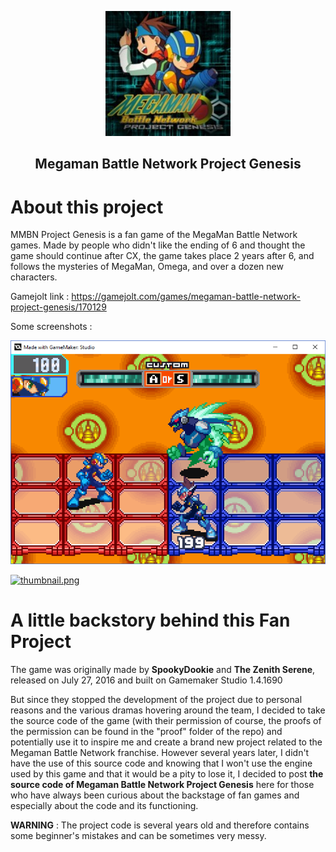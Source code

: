 <p align="center"><img src="https://github.com/d4nieru/MegamanBattleNetworkProjectGenesis/blob/main/images/mmbnPG.jpeg"></p>
<h2 align="center"><b>Megaman Battle Network Project Genesis</b></h2>

# About this project

MMBN Project Genesis is a fan game of the MegaMan Battle Network games. Made by people who didn't like the ending of 6 and thought the game should continue after CX, the game takes place 2 years after 6, and follows the mysteries of MegaMan, Omega, and over a dozen new characters.

Gamejolt link : https://gamejolt.com/games/megaman-battle-network-project-genesis/170129

Some screenshots :

<p align="center"><img src="https://github.com/d4nieru/MegamanBattleNetworkProjectGenesis/blob/main/images/scr.png"></p>

[![thumbnail.png](https://github.com/d4nieru/MegamanBattleNetworkProjectGenesis/blob/main/images/VidéoExample.png)](https://youtu.be/AVNb1WwwBic)

# A little backstory behind this Fan Project
The game was originally made by **SpookyDookie** and **The Zenith Serene**, released on July 27, 2016 and built on Gamemaker Studio 1.4.1690

But since they stopped the development of the project due to personal reasons and the various dramas hovering around the team, I decided to take the source code of the game (with their permission of course, the proofs of the permission can be found in the "proof" folder of the repo) and potentially use it to inspire me and create a brand new project related to the Megaman Battle Network franchise. However several years later, I didn't have the use of this source code and knowing that I won't use the engine used by this game and that it would be a pity to lose it, I decided to post **the source code of Megaman Battle Network Project Genesis** here for those who have always been curious about the backstage of fan games and especially about the code and its functioning.

**WARNING** : The project code is several years old and therefore contains some beginner's mistakes and can be sometimes very messy.
